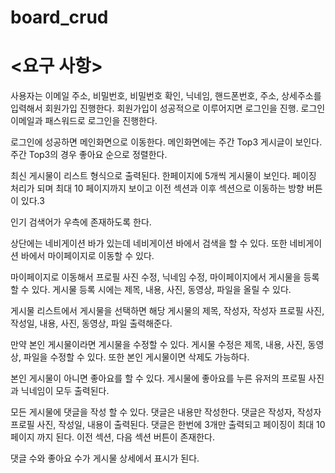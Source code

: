 # board_crud

# <요구 사항>
사용자는 이메일 주소, 비밀번호, 비밀번호 확인, 닉네임, 핸드폰번호, 주소, 상세주소를 입력해서 회원가입 진행한다.
회원가입이 성공적으로 이루어지면 로그인을 진행.
로그인 이메일과 패스워드로 로그인을 진행한다.

로그인에 성공하면 메인화면으로 이동한다.
메인화면에는 주간 Top3 게시글이 보인다.
주간 Top3의 경우 좋아요 순으로 정렬한다.

최신 게시물이 리스트 형식으로 출력된다.
한페이지에 5개씩 게시물이 보인다.
페이징 처리가 되며 최대 10 페이지까지 보이고 이전 섹션과 이후 섹션으로 이동하는 방향 버튼이 있다.3

인기 검색어가 우측에 존재하도록 한다.

상단에는 네비게이션 바가 있는데 네비게이션 바에서 검색을 할 수 있다.
또한 네비게이션 바에서 마이페이지로 이동할 수 있다.

마이페이지로 이동해서 프로필 사진 수정, 닉네임 수정, 마이페이지에서 게시물을 등록할 수 있다.
게시물 등록 시에는 제목, 내용, 사진, 동영상, 파일을 올릴 수 있다.

게시물 리스트에서 게시물을 선택하면 해당 게시물의 제목, 작성자, 작성자 프로필 사진, 작성일, 내용, 사진, 동영상, 파일 출력해준다.

만약 본인 게시물이라면 게시물을 수정할 수 있다.
게시물 수정은 제목, 내용, 사진, 동영상, 파일을 수정할 수 있다.
또한 본인 게시물이면 삭제도 가능하다.

본인 게시물이 아니면 좋아요를 할 수 있다.
게시물에 좋아요를 누른 유저의 프로필 사진과 닉네임이 모두 출력된다.

모든 게시물에 댓글을 작성 할 수 있다.
댓글은 내용만 작성한다.
댓글은 작성자, 작성자 프로필 사진, 작성일, 내용이 출력된다.
댓글은 한번에 3개만 출력되고 페이징이 최대 10페이지 까지 된다.
이전 섹션, 다음 섹션 버튼이 존재한다.

댓글 수와 좋아요 수가 게시물 상세에서 표시가 된다.
